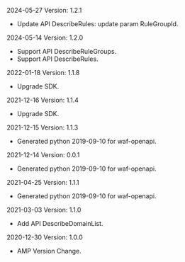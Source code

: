2024-05-27 Version: 1.2.1
- Update API DescribeRules: update param RuleGroupId.


2024-05-14 Version: 1.2.0
- Support API DescribeRuleGroups.
- Support API DescribeRules.


2022-01-18 Version: 1.1.8
- Upgrade SDK.

2021-12-16 Version: 1.1.4
- Upgrade SDK.

2021-12-15 Version: 1.1.3
- Generated python 2019-09-10 for waf-openapi.

2021-12-14 Version: 0.0.1
- Generated python 2019-09-10 for waf-openapi.

2021-04-25 Version: 1.1.1
- Generated python 2019-09-10 for waf-openapi.

2021-03-03 Version: 1.1.0
- Add API DescribeDomainList.

2020-12-30 Version: 1.0.0
- AMP Version Change.

